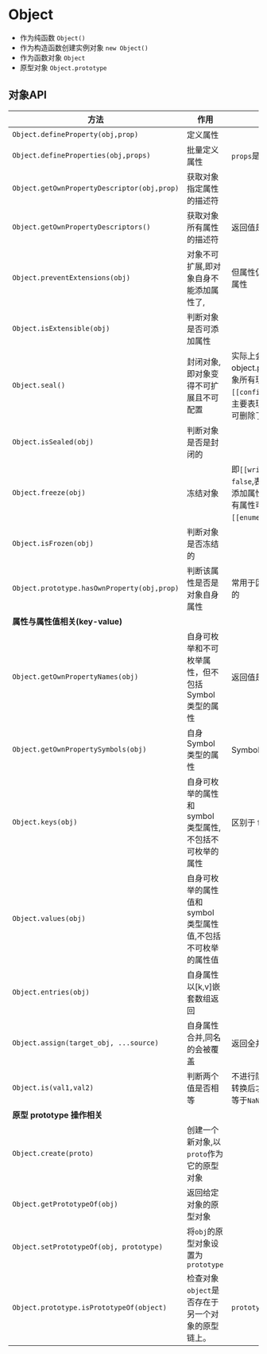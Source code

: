 # Object

- 作为纯函数 `Object()`
- 作为构造函数创建实例对象 `new Object()`
- 作为函数对象 `Object`
- 原型对象 `Object.prototype`

## 对象API

| 方法                                        | 作用                                                          | 备注                                                                                                                                                                |
| ------------------------------------------- | ------------------------------------------------------------- | ------------------------------------------------------------------------------------------------------------------------------------------------------------------- |
| `Object.defineProperty(obj,prop)`           | 定义属性                                                      |
| `Object.defineProperties(obj,props)`        | 批量定义属性                                                  | `props`是对象形式                                                                                                                                                   |
| `Object.getOwnPropertyDescriptor(obj,prop)` | 获取对象指定属性的描述符                                      |
| `Object.getOwnPropertyDescriptors()`        | 获取对象所有属性的描述符                                      | 返回值是嵌套对象                                                                                                                                                    |
| `Object.preventExtensions(obj)`             | 对象不可扩展,即对象自身不能添加属性了,                        | 但属性仍可以删除,对象原型上可以添加属性                                                                                                                             |
| `Object.isExtensible(obj)`                  | 判断对象是否可添加属性                                        |
| `Object.seal()`                             | 封闭对象,即对象变得不可扩展且不可配置                         | 实际上会在一个现有对象上调用 object.preventExtensions(),并且把对象所有现有属性标记为`[[configurable]] = false`.密封对象主要表现为不能添加属性,原有属性也不可删除了. |
| `Object.isSealed(obj)`                      | 判断对象是否是封闭的                                          |
| `Object.freeze(obj)`                        | 冻结对象                                                      | 即`[[writable]]` `[[configurable]]`为`false`,表现为属性值不能修改,删除,不能添加属性,不能重写属性描述符等,但原有属性可以检举遍历,但不能修改`[[enumerable]]`的值了    |
| `Object.isFrozen(obj)`                      | 判断对象是否冻结的                                            |
| `Object.prototype.hasOwnProperty(obj,prop)` | 判断该属性是否是对象自身属性                                  | 常用于区别属性是对象的还是对象原型的                                                                                                                                |
| **属性与属性值相关(key-value)**             |                                                               |
| `Object.getOwnPropertyNames(obj)`           | 自身可枚举和不可枚举属性，但不包括 Symbol 类型的属性          | 返回值是属性的数组                                                                                                                                                  |
| `Object.getOwnPropertySymbols(obj)`         | 自身 Symbol 类型的属性                                        | Symbol 类型属性的数组                                                                                                                                               |
| `Object.keys(obj)`                          | 自身可枚举的属性和 symbol 类型属性,不包括不可枚举的属性       | 区别于 for-in 可遍历对象原型上的属性                                                                                                                                |
| `Object.values(obj)`                        | 自身可枚举的属性值和 symbol 类型属性值,不包括不可枚举的属性值 |
| `Object.entries(obj)`                       | 自身属性以[k,v]嵌套数组返回                                   |
| `Object.assign(target_obj, ...source)`      | 自身属性合并,同名的会被覆盖                                   | 返回全并后目标对象                                                                                                                                                  |
| `Object.is(val1,val2)`                      | 判断两个值是否相等                                            | 不进行隐式转换,深度相等, `==`会做隐式转换后才比较, `===`会对`+0`等于`-0`, `NaN`不等于`NaN`                                                                          |
| **原型 prototype 操作相关**                 |                                                               |
| `Object.create(proto)`                      | 创建一个新对象,以`proto`作为它的原型对象                      |
| `Object.getPrototypeOf(obj)`                | 返回给定对象的原型对象                                        |
| `Object.setPrototypeOf(obj, prototype)`     | 将`obj`的原型对象设置为`prototype`                            |
| `Object.prototype.isPrototypeOf(object)`    | 检查对象`object`是否存在于另一个对象的原型链上。              | `prototypeObj.isPrototypeOf(object)`                                                                                                                                |